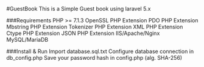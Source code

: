 #GuestBook
This is a Simple Guest book using laravel 5.x

###Requirements
PHP >= 7.1.3
OpenSSL PHP Extension
PDO PHP Extension
Mbstring PHP Extension
Tokenizer PHP Extension
XML PHP Extension
Ctype PHP Extension
JSON PHP Extension
IIS/Apache/Nginx
MySQL/MariaDB

###Install & Run
Import database.sql.txt
Configure database connection in db_config.php
Save your password hash in config.php (alg. SHA-256)
